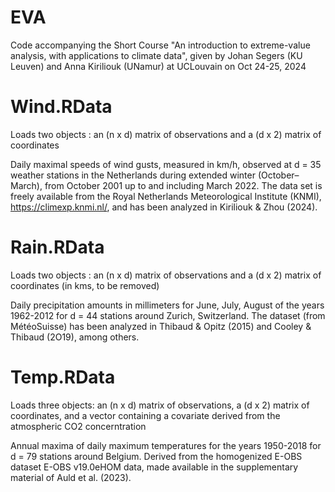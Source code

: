 # EVA
Code accompanying the Short Course  "An introduction to extreme-value analysis, with applications to climate data", given by Johan Segers (KU Leuven) and Anna Kiriliouk (UNamur) at UCLouvain on Oct 24-25, 2024

# Wind.RData
Loads two objects : an (n x d) matrix of observations and a (d x 2) matrix of coordinates

Daily maximal speeds of wind gusts, measured in km/h, observed at d = 35 weather stations in the Netherlands during extended winter (October–March), from October 2001 up to and including March 2022. The data set is freely available from the Royal Netherlands Meteorological Institute (KNMI), https://climexp.knmi.nl/, and has been analyzed in Kiriliouk & Zhou (2024).

# Rain.RData
Loads two objects : an (n x d) matrix of observations and a (d x 2) matrix of coordinates (in kms, to be removed)

Daily precipitation amounts in millimeters for June, July, August of the years 1962-2012 for d = 44 stations around Zurich, Switzerland. The dataset (from MétéoSuisse) has been analyzed in Thibaud & Opitz (2015) and Cooley & Thibaud (2O19), among others. 

# Temp.RData
Loads three objects:  an (n x d) matrix of observations, a (d x 2) matrix of coordinates, and a vector containing a covariate derived from the atmospheric CO2 concerntration

Annual maxima of daily maximum temperatures for the years 1950-2018 for d = 79 stations around Belgium. Derived from the homogenized E-OBS dataset E-OBS v19.0eHOM data, made available in the supplementary material of Auld et al. (2023).
